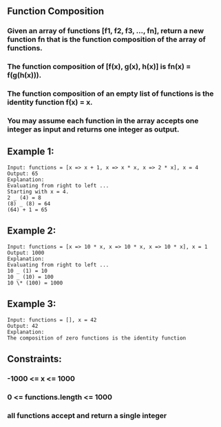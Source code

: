 ## Function Composition

### Given an array of functions [f1, f2, f3, ..., fn], return a new function fn that is the function composition of the array of functions.

### The function composition of [f(x), g(x), h(x)] is fn(x) = f(g(h(x))).

### The function composition of an empty list of functions is the identity function f(x) = x.

### You may assume each function in the array accepts one integer as input and returns one integer as output.

## Example 1:

```node
Input: functions = [x => x + 1, x => x * x, x => 2 * x], x = 4
Output: 65
Explanation:
Evaluating from right to left ...
Starting with x = 4.
2 _ (4) = 8
(8) _ (8) = 64
(64) + 1 = 65
```

## Example 2:

```node
Input: functions = [x => 10 * x, x => 10 * x, x => 10 * x], x = 1
Output: 1000
Explanation:
Evaluating from right to left ...
10 _ (1) = 10
10 _ (10) = 100
10 \* (100) = 1000
```

## Example 3:

```node
Input: functions = [], x = 42
Output: 42
Explanation:
The composition of zero functions is the identity function

```

## Constraints:

### -1000 <= x <= 1000

### 0 <= functions.length <= 1000

### all functions accept and return a single integer
